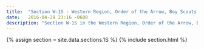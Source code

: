 ```yaml
---
title:  "Section W-1S - Western Region, Order of the Arrow, Boy Scouts of America"
date:   2016-04-29 23:16 -0600
description: "Section W-1S in the Western Region, Order of the Arrow, Boy Scouts of America."
---
```


{% assign section = site.data.sections.1S %}
{% include section.html %}